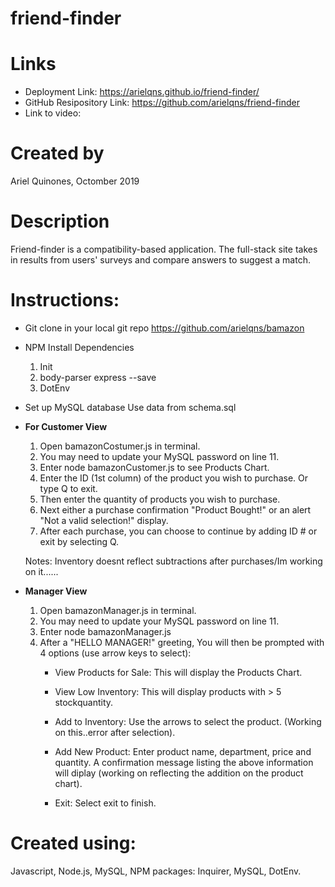 # <strong>friend-finder</strong>

# Links
- Deployment Link: https://arielqns.github.io/friend-finder/
- GitHub Resipository Link: https://github.com/arielqns/friend-finder
- Link to video: 

# Created by
Ariel Quinones, Octomber 2019

# Description
Friend-finder is a compatibility-based application. The full-stack site takes in results from users' surveys and compare answers to suggest a match.


# Instructions:
- Git clone in your local git repo
https://github.com/arielqns/bamazon

- NPM Install Dependencies
    1. Init
    2. body-parser express --save 
    3. DotEnv

- Set up MySQL database
    Use data from schema.sql

- <strong>For Customer View</strong>
    1. Open bamazonCostumer.js in terminal.
    2. You may need to update your MySQL password on line 11.  
    3. Enter node bamazonCustomer.js to see Products Chart.
    4. Enter the ID (1st column) of the product you wish to purchase. Or type Q to exit.
    5. Then enter the quantity of products you wish to purchase.
    6. Next either a purchase confirmation "Product Bought!" or an alert "Not a valid selection!" display.
    7. After each purchase, you can choose to continue by adding ID # or exit by selecting Q.
    
    Notes: Inventory doesnt reflect subtractions after purchases/Im working on it......

- <strong>Manager View</strong>
    1. Open bamazonManager.js in terminal.
    2. You may need to update your MySQL password on line 11. 
    3. Enter node bamazonManager.js
    4. After a "HELLO MANAGER!" greeting, You will then be prompted with 4 options (use arrow keys to select):
        - View Products for Sale:
        This will display the Products Chart.

        - View Low Inventory:
        This will display products with > 5 stockquantity. 

        - Add to Inventory:
        Use the arrows to select the product. (Working on this..error after selection).

        - Add New Product:
        Enter product name, department, price and quantity. A confirmation message listing the above information will diplay (working on reflecting the addition on the product chart).

        - Exit:
        Select exit to finish.



# Created using: 
Javascript, Node.js, MySQL, NPM packages: Inquirer, MySQL, DotEnv. 